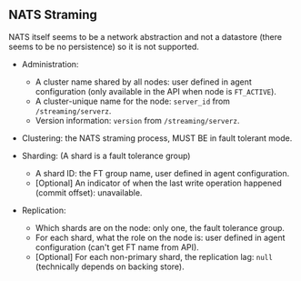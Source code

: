 ## NATS Straming
NATS itself seems to be a network abstraction and not a datastore
(there seems to be no persistence) so it is not supported.


* Administration:
  * A cluster name shared by all nodes: user defined in agent configuration (only available in the API when node is `FT_ACTIVE`).
  * A cluster-unique name for the node: `server_id` from `/streaming/serverz`.
  * Version information: `version` from `/streaming/serverz`.

* Clustering: the NATS straming process, MUST BE in fault tolerant mode.

* Sharding: (A shard is a fault tolerance group)
  * A shard ID: the FT group name, user defined in agent configuration.
  * [Optional] An indicator of when the last write operation happened (commit offset): unavailable.

* Replication:
  * Which shards are on the node: only one, the fault tolerance group.
  * For each shard, what the role on the node is: user defined in agent configuration (can't get FT name from API).
  * [Optional] For each non-primary shard, the replication lag: `null` (technically depends on backing store).
